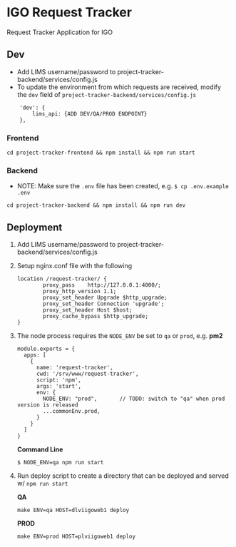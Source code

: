 # IGO Request Tracker
Request Tracker Application for IGO

## Dev
* Add LIMS username/password to project-tracker-backend/services/config.js
* To update the environment from which requests are received, modify the `dev` field of `project-tracker-backend/services/config.js`
```
    'dev': {
        lims_api: {ADD DEV/QA/PROD ENDPOINT}
    },
```

### Frontend
```
cd project-tracker-frontend && npm install && npm run start
```
### Backend
* NOTE: Make sure the `.env` file has been created, e.g. `$ cp .env.example .env`
```
cd project-tracker-backend && npm install && npm run dev
```

## Deployment
1) Add LIMS username/password to project-tracker-backend/services/config.js
2) Setup nginx.conf file with the following
    ```
    location /request-tracker/ {
            proxy_pass    http://127.0.0.1:4000/;
            proxy_http_version 1.1;
            proxy_set_header Upgrade $http_upgrade;
            proxy_set_header Connection 'upgrade';
            proxy_set_header Host $host;
            proxy_cache_bypass $http_upgrade;
    }
    ```
3) The node process requires the `NODE_ENV` be set to `qa` or `prod`, e.g.
    **pm2**
    ```
    module.exports = {
      apps: [
        {
          name: 'request-tracker',
          cwd: '/srv/www/request-tracker',
          script: 'npm',
          args: 'start',
          env: {
            NODE_ENV: "prod",       // TODO: switch to "qa" when prod version is released
            ...commonEnv.prod,
          }
        }
      ]
    }
    ```
    **Command Line**
    ```
    $ NODE_ENV=qa npm run start
    ```
4) Run deploy script to create a directory that can be deployed and served w/ `npm run start`

    **QA**
    ``` 
    make ENV=qa HOST=dlviigoweb1 deploy
    ```
    **PROD**
    ``` 
    make ENV=prod HOST=plviigoweb1 deploy
    ```
